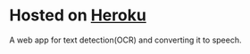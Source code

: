 <h1>Hosted on <a href="imgeech.herokuapp.com" target="_blank">Heroku</a></h1>
<p>A web app for text detection(OCR) and converting it to speech.</p>
